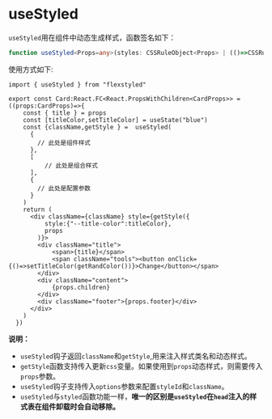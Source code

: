 # useStyled

`useStyled`用在组件中动态生成样式，函数签名如下：

```ts
function useStyled<Props=any>(styles: CSSRuleObject<Props> | (()=>CSSRuleObject<Props>),options?:StyledOptions):StyledObject
```


使用方式如下:


```tsx
import { useStyled } from "flexstyled"

export const Card:React.FC<React.PropsWithChildren<CardProps>> = ((props:CardProps)=>{
    const { title } = props
    const [titleColor,setTitleColor] = useState("blue")
    const {className,getStyle } =  useStyled(
      {
        // 此处是组件样式
      },
      [
          // 此处是组合样式
      ],
      { 
        // 此处是配置参数 
      }
    )
    return (
      <div className={className} style={getStyle({
          style:{"--title-color":titleColor},
          props
        )}>
        <div className="title">            
            <span>{title}</span>
            <span className="tools"><button onClick={()=>setTitleColor(getRandColor())}>Change</button></span>
        </div>
        <div className="content">          
            {props.children}
        </div>
        <div className="footer">{props.footer}</div>
      </div>
    )
  })
```

**说明：**

- `useStyled`钩子返回`className`和`getStyle`,用来注入样式类名和动态样式。
- `getStyle`函数支持传入更新`css`变量。如果使用到`props`动态样式，则需要传入`props`参数。
- `useStyled`钩子支持传入`options`参数来配置`styleId`和`className`。
- `useStyled`与`styled`函数功能一样，**唯一的区别是`useStyled`在`head`注入的样式表在组件卸载时会自动移除。** 



